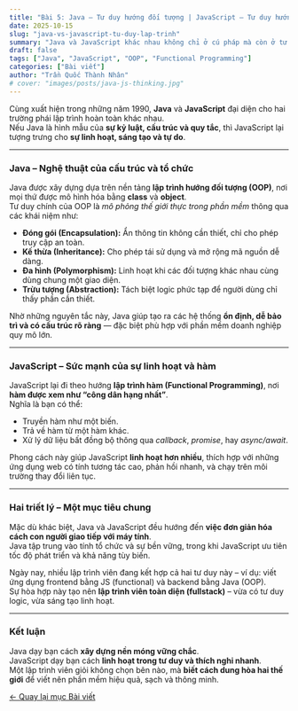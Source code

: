 ```yaml
---
title: "Bài 5: Java – Tư duy hướng đối tượng | JavaScript – Tư duy hướng hàm"
date: 2025-10-15
slug: "java-vs-javascript-tu-duy-lap-trinh"
summary: "Java và JavaScript khác nhau không chỉ ở cú pháp mà còn ở tư duy lập trình. Một bên hướng đối tượng chặt chẽ, một bên linh hoạt theo hướng hàm. Bài viết phân tích sự khác biệt tư duy giữa hai thế giới này."
draft: false
tags: ["Java", "JavaScript", "OOP", "Functional Programming"]
categories: ["Bài viết"]
author: "Trần Quốc Thành Nhân"
# cover: "images/posts/java-js-thinking.jpg"
---
```




Cùng xuất hiện trong những năm 1990, **Java** và **JavaScript** đại diện cho hai trường phái lập trình hoàn toàn khác nhau.  
Nếu Java là hình mẫu của **sự kỷ luật, cấu trúc và quy tắc**, thì JavaScript lại tượng trưng cho **sự linh hoạt, sáng tạo và tự do**.

---

### Java – Nghệ thuật của cấu trúc và tổ chức
Java được xây dựng dựa trên nền tảng **lập trình hướng đối tượng (OOP)**, nơi mọi thứ được mô hình hóa bằng **class** và **object**.  
Tư duy chính của OOP là *mô phỏng thế giới thực trong phần mềm* thông qua các khái niệm như:

- **Đóng gói (Encapsulation):** Ẩn thông tin không cần thiết, chỉ cho phép truy cập an toàn.  
- **Kế thừa (Inheritance):** Cho phép tái sử dụng và mở rộng mã nguồn dễ dàng.  
- **Đa hình (Polymorphism):** Linh hoạt khi các đối tượng khác nhau cùng dùng chung một giao diện.  
- **Trừu tượng (Abstraction):** Tách biệt logic phức tạp để người dùng chỉ thấy phần cần thiết.

Nhờ những nguyên tắc này, Java giúp tạo ra các hệ thống **ổn định, dễ bảo trì và có cấu trúc rõ ràng** — đặc biệt phù hợp với phần mềm doanh nghiệp quy mô lớn.

---

### JavaScript – Sức mạnh của sự linh hoạt và hàm
JavaScript lại đi theo hướng **lập trình hàm (Functional Programming)**, nơi **hàm được xem như “công dân hạng nhất”**.  
Nghĩa là bạn có thể:
- Truyền hàm như một biến.  
- Trả về hàm từ một hàm khác.  
- Xử lý dữ liệu bất đồng bộ thông qua *callback*, *promise*, hay *async/await*.  

Phong cách này giúp JavaScript **linh hoạt hơn nhiều**, thích hợp với những ứng dụng web có tính tương tác cao, phản hồi nhanh, và chạy trên môi trường thay đổi liên tục.

---

### Hai triết lý – Một mục tiêu chung
Mặc dù khác biệt, Java và JavaScript đều hướng đến **việc đơn giản hóa cách con người giao tiếp với máy tính**.  
Java tập trung vào tính tổ chức và sự bền vững, trong khi JavaScript ưu tiên tốc độ phát triển và khả năng tùy biến.

Ngày nay, nhiều lập trình viên đang kết hợp cả hai tư duy này – ví dụ: viết ứng dụng frontend bằng JS (functional) và backend bằng Java (OOP).  
Sự hòa hợp này tạo nên **lập trình viên toàn diện (fullstack)** – vừa có tư duy logic, vừa sáng tạo linh hoạt.

---

### Kết luận
Java dạy bạn cách **xây dựng nền móng vững chắc**.  
JavaScript dạy bạn cách **linh hoạt trong tư duy và thích nghi nhanh**.  
Một lập trình viên giỏi không chọn bên nào, mà **biết cách dung hòa hai thế giới** để viết nên phần mềm hiệu quả, sạch và thông minh.


[← Quay lại mục Bài viết](/posts/)